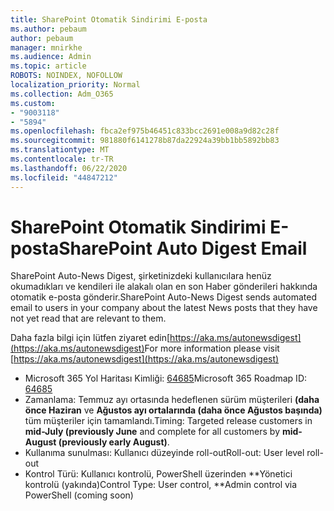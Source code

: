 ```yaml
---
title: SharePoint Otomatik Sindirimi E-posta
ms.author: pebaum
author: pebaum
manager: mnirkhe
ms.audience: Admin
ms.topic: article
ROBOTS: NOINDEX, NOFOLLOW
localization_priority: Normal
ms.collection: Adm_O365
ms.custom:
- "9003118"
- "5894"
ms.openlocfilehash: fbca2ef975b46451c833bcc2691e008a9d82c28f
ms.sourcegitcommit: 981880f6141278b87da22924a39bb1bb5892bb83
ms.translationtype: MT
ms.contentlocale: tr-TR
ms.lasthandoff: 06/22/2020
ms.locfileid: "44847212"
---
```

# <a name="sharepoint-auto-digest-email"></a><span data-ttu-id="f8298-102">SharePoint Otomatik Sindirimi E-posta</span><span class="sxs-lookup"><span data-stu-id="f8298-102">SharePoint Auto Digest Email</span></span>

<span data-ttu-id="f8298-103">SharePoint Auto-News Digest, şirketinizdeki kullanıcılara henüz okumadıkları ve kendileri ile alakalı olan en son Haber gönderileri hakkında otomatik e-posta gönderir.</span><span class="sxs-lookup"><span data-stu-id="f8298-103">SharePoint Auto-News Digest sends automated email to users in your company about the latest News posts that they have not yet read that are relevant to them.</span></span>

<span data-ttu-id="f8298-104">Daha fazla bilgi için lütfen ziyaret edin[https://aka.ms/autonewsdigest](https://aka.ms/autonewsdigest)</span><span class="sxs-lookup"><span data-stu-id="f8298-104">For more information please visit [https://aka.ms/autonewsdigest](https://aka.ms/autonewsdigest)</span></span>

- <span data-ttu-id="f8298-105">Microsoft 365 Yol Haritası Kimliği: [64685](https://www.microsoft.com/microsoft-365/roadmap?filters=&featureid=64685)</span><span class="sxs-lookup"><span data-stu-id="f8298-105">Microsoft 365 Roadmap ID:  [64685](https://www.microsoft.com/microsoft-365/roadmap?filters=&featureid=64685)</span></span>
- <span data-ttu-id="f8298-106">Zamanlama: Temmuz ayı ortasında hedeflenen sürüm müşterileri **(daha önce Haziran** ve **Ağustos ayı ortalarında (daha önce Ağustos başında)** tüm müşteriler için tamamlandı.</span><span class="sxs-lookup"><span data-stu-id="f8298-106">Timing: Targeted release customers in  **mid-July (previously June**  and complete for all customers by  **mid-August (previously early August)**.</span></span>
- <span data-ttu-id="f8298-107">Kullanıma sunulması: Kullanıcı düzeyinde roll-out</span><span class="sxs-lookup"><span data-stu-id="f8298-107">Roll-out: User level roll-out</span></span>
- <span data-ttu-id="f8298-108">Kontrol Türü: Kullanıcı kontrolü, PowerShell üzerinden \*\*Yönetici kontrolü (yakında)</span><span class="sxs-lookup"><span data-stu-id="f8298-108">Control Type: User control,  \*\*Admin control via PowerShell (coming soon)</span></span>
